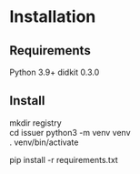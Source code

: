 # Installation

## Requirements

Python 3.9+
didkit 0.3.0

## Install

mkdir registry  
cd issuer
python3 -m venv venv  
. venv/bin/activate  


pip install -r requirements.txt
